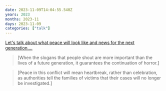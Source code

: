 ```yaml
---
date: 2023-11-09T14:04:55.540Z
years: 2023
months: 2023-11
days: 2023-11-09
categories: ["talk"]
---
```

[Let's talk about what peace will look like and news for the next generation....](https://www.youtube.com/watch?v=FhbKaxHT4-w)

> [When the slogans that people shout are more important than the lives of a future generation, it guarantees the continuation of horror.]

> [Peace in this conflict will mean heartbreak, rather than celebration, as authorities tell the families of victims that their cases will no longer be investigated.]
